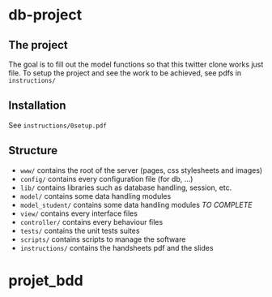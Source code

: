 # db-project

## The project
The goal is to fill out the model functions so that this twitter clone works just file.
To setup the project and see the work to be achieved, see pdfs in `instructions/`

## Installation
See `instructions/0setup.pdf`

## Structure
* `www/` contains the root of the server (pages, css stylesheets and images)
* `config/` contains every configuration file (for db, …)
* `lib/` contains libraries such as database handling, session, etc.
* `model/` contains some data handling modules
* `model_student/` contains some data handling modules *TO COMPLETE*
* `view/` contains every interface files
* `controller/` contains every behaviour files
* `tests/` contains the unit tests suites
* `scripts/` contains scripts to manage the software
* `instructions/` contains the handsheets pdf and the slides
# projet_bdd
